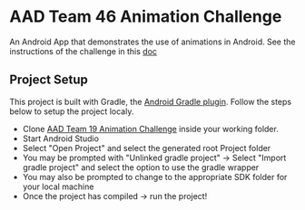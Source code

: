 # AAD Team 46 Animation Challenge

An Android App that demonstrates the use of animations in Android. 
See the instructions of the challenge in this [doc](https://docs.google.com/document/d/1D7IbTC_x_6JyfoPVd37_dQCiqYsJrO1hOPpzaRHU8Is/edit) 


## Project Setup

This project is built with Gradle, the [Android Gradle plugin](http://tools.android.com/tech-docs/new-build-system/user-guide). Follow the steps below to setup the project localy.

* Clone [AAD Team 19 Animation Challenge](https://github.com/AAD-Team-19/aad-team-19-animation-challenge) inside your working folder.
* Start Android Studio
* Select "Open Project" and select the generated root Project folder
* You may be prompted with "Unlinked gradle project" -> Select "Import gradle project" and select
the option to use the gradle wrapper
* You may also be prompted to change to the appropriate SDK folder for your local machine
* Once the project has compiled -> run the project!
